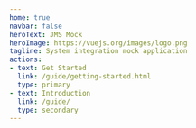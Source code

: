 ```yaml
---
home: true
navbar: false
heroText: JMS Mock
heroImage: https://vuejs.org/images/logo.png
tagline: System integration mock application
actions:
- text: Get Started
  link: /guide/getting-started.html
  type: primary
- text: Introduction
  link: /guide/
  type: secondary
---
```

